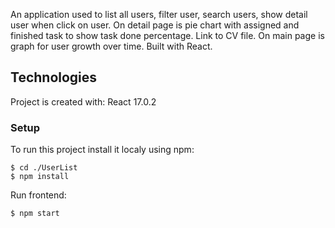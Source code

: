 An application used to list all users, filter user, search users, show detail user when click on user. On detail page  is pie chart with assigned and finished task to show task done percentage. Link to CV file. On main page is  graph for user growth over time.
Built with React. 
## Technologies

Project is created with:
React 17.0.2

### Setup
To run this project install it localy using npm:

```
$ cd ./UserList
$ npm install 
```


Run frontend:
```
$ npm start

